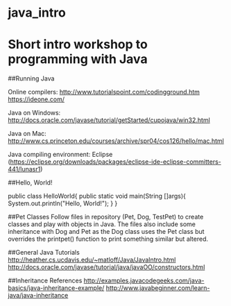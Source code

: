 # java_intro

Short intro workshop to programming with Java
===================
##Running Java

Online compilers: 
http://www.tutorialspoint.com/codingground.htm
https://ideone.com/

Java on Windows: http://docs.oracle.com/javase/tutorial/getStarted/cupojava/win32.html

Java on Mac: http://www.cs.princeton.edu/courses/archive/spr04/cos126/hello/mac.html

Java compiling environment: Eclipse (https://eclipse.org/downloads/packages/eclipse-ide-eclipse-committers-441/lunasr1)

##Hello, World!

public class HelloWorld{
     public static void main(String []args){
        System.out.println("Hello, World!");
     }
}

##Pet Classes
Follow files in repository (Pet, Dog, TestPet) to create classes and play with objects in Java. The files also include some inheritance with Dog and Pet as the Dog class uses the Pet class but overrides the printpet() function to print something similar but altered.

##General Java Tutorials
http://heather.cs.ucdavis.edu/~matloff/Java/JavaIntro.html
http://docs.oracle.com/javase/tutorial/java/javaOO/constructors.html

##Inheritance References
http://examples.javacodegeeks.com/java-basics/java-inheritance-example/
http://www.javabeginner.com/learn-java/java-inheritance
